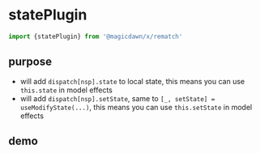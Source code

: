 # statePlugin

```js
import {statePlugin} from '@magicdawn/x/rematch'
```

## purpose

- will add `dispatch[nsp].state` to local state, this means you can use `this.state` in model effects
- will add `dispatch[nsp].setState`, same to `[_, setState] = useModifyState(...)`, this means you can use `this.setState` in model effects

## demo

<code src="./demo-state-plugin.jsx" />
